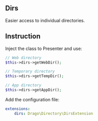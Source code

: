 ## Dirs
Easier access to individual directories.

## Instruction
Inject the class to Presenter and use:
```php
// Web directory
$this->dirs->getWebDir();

// Temporary directory
$this->dirs->getTempDir();

// App directory
$this->dirs->getAppDir();
```

Add the configuration file:
```yaml
extensions:
	dirs: Drago\Directory\DirsExtension
```
